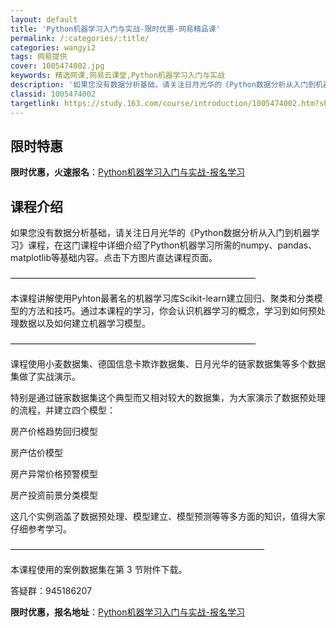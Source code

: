 ```yaml
---
layout: default
title: 'Python机器学习入门与实战-限时优惠-网易精品课'
permalink: /:categories/:title/
categories: wangyi2
tags: 网易提供
cover: 1005474002.jpg
keywords: 精选网课,网易云课堂,Python机器学习入门与实战
description: '如果您没有数据分析基础，请关注日月光华的《Python数据分析从入门到机器学习》课程，在这门课程中详细介绍了Python'
classid: 1005474002
targetlink: https://study.163.com/course/introduction/1005474002.htm?share=1&shareId=1025206652&utm_campaign=share&utm_medium=iphoneShare&utm_source=&utm_u=1025206652
---
```


## 限时特惠

**限时优惠，火速报名**：[Python机器学习入门与实战-报名学习](https://study.163.com/course/introduction/1005474002.htm?share=1&shareId=1025206652&utm_campaign=share&utm_medium=iphoneShare&utm_source=&utm_u=1025206652)

## 课程介绍

如果您没有数据分析基础，请关注日月光华的《Python数据分析从入门到机器学习》课程，在这门课程中详细介绍了Python机器学习所需的numpy、pandas、matplotlib等基础内容。点击下方图片直达课程页面。

————————————————————————————

本课程讲解使用Pyhton最著名的机器学习库Scikit-learn建立回归、聚类和分类模型的方法和技巧。通过本课程的学习，你会认识机器学习的概念，学习到如何预处理数据以及如何建立机器学习模型。

————————————————————————————

课程使用小麦数据集、德国信息卡欺诈数据集、日月光华的链家数据集等多个数据集做了实战演示。

特别是通过链家数据集这个典型而又相对较大的数据集，为大家演示了数据预处理的流程，并建立四个模型：

房产价格趋势回归模型

房产估价模型

房产异常价格预警模型

房产投资前景分类模型

这几个实例涵盖了数据预处理、模型建立、模型预测等等多方面的知识，值得大家仔细参考学习。

—————————————————————————————

本课程使用的案例数据集在第 3 节附件下载。

答疑群：945186207

**限时优惠，报名地址**：[Python机器学习入门与实战-报名学习](https://study.163.com/course/introduction/1005474002.htm?share=1&shareId=1025206652&utm_campaign=share&utm_medium=iphoneShare&utm_source=&utm_u=1025206652)


